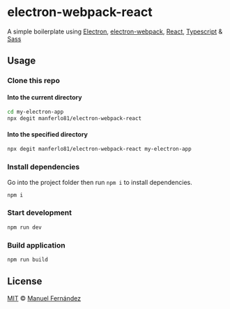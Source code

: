 # electron-webpack-react

A simple boilerplate using [Electron](https://electronjs.org), [electron-webpack](https://webpack.electron.build), [React](https://reactjs.org), [Typescript](https://www.typescriptlang.org) &amp; [Sass](https://sass-lang.com)

## Usage

### Clone this repo

#### Into the current directory

```bash
cd my-electron-app
npx degit manferlo81/electron-webpack-react
```

#### Into the specified directory

```bash
npx degit manferlo81/electron-webpack-react my-electron-app
```

### Install dependencies

Go into the project folder then run `npm i` to install dependencies.

```bash
npm i
```

### Start development

```bash
npm run dev
```

### Build application

```bash
npm run build
```

## License

[MIT](LICENSE) &copy; [Manuel Fernández](https://github.com/manferlo81)
